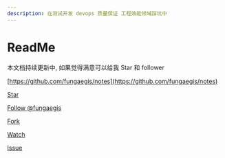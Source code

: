 ```yaml
---
description: 在测试开发 devops 质量保证 工程效能领域踩坑中
---
```


# ReadMe

本文档持续更新中, 如果觉得满意可以给我 Star 和 follower

[https://github.com/fungaegis/notes](https://github.com/fungaegis/notes)


<a class="github-button" href="https://github.com/fungaegis/notes" data-size="large" aria-label="Star fungaegis/notes on GitHub">Star</a>

<a class="github-button" href="https://github.com/fungaegis" data-size="large" aria-label="Follow @fungaegis on GitHub">Follow @fungaegis</a>

<a class="github-button" href="https://github.com/fungaegis/notes/fork" data-size="large" aria-label="Fork fungaegis/notes on GitHub">Fork</a>

<a class="github-button" href="https://github.com/fungaegis/notes/subscription" data-size="large" aria-label="Watch fungaegis/notes on GitHub">Watch</a>

<a class="github-button" href="https://github.com/fungaegis/notes/issues" data-size="large" aria-label="Issue fungaegis/notes on GitHub">Issue</a>


